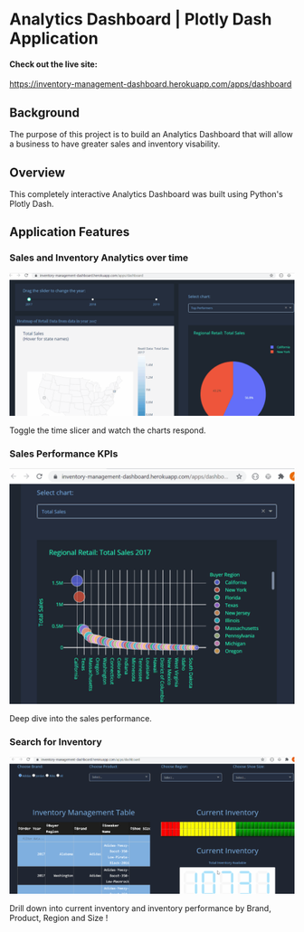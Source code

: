 # Analytics Dashboard | Plotly Dash Application 

#### Check out the live site:
<https://inventory-management-dashboard.herokuapp.com/apps/dashboard>
## Background

The purpose of this project is to build an Analytics Dashboard that will allow a business to have greater sales and inventory visability.

## Overview

This completely interactive Analytics Dashboard was built using Python's Plotly Dash.

## Application Features

### Sales and Inventory Analytics over time

![Over-time](Images/timeslicer.gif)

Toggle the time slicer and watch the charts respond.


### Sales Performance KPIs

![Sales-KPIs](Images/sales_kpi.gif)

Deep dive into the sales performance.

### Search for Inventory

![Search](Images/inventory.gif)

Drill down into current inventory and inventory performance by Brand, Product, Region and Size !







